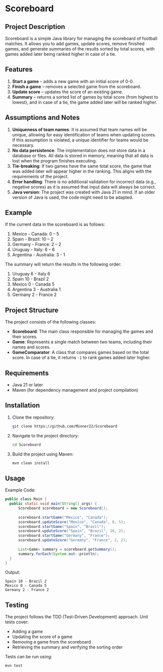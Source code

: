 # Scoreboard

## Project Description

Scoreboard is a simple Java library for managing the scoreboard of football matches. It allows you to add games, update scores, remove finished games, and generate summaries of the results sorted by total scores, with games added later being ranked higher in case of a tie.

## Features

1. **Start a game** – adds a new game with an initial score of 0-0.
2. **Finish a game** – removes a selected game from the scoreboard.
3. **Update score** – updates the score of an existing game.
4. **Summary** – returns a sorted list of games by total score (from highest to lowest), and in case of a tie, the game added later will be ranked higher.

## Assumptions and Notes

1. **Uniqueness of team names**: It is assumed that team names will be unique, allowing for easy identification of teams when updating scores. If this assumption is violated, a unique identifier for teams would be necessary.
2. **No data persistence**: The implementation does not store data in a database or files. All data is stored in memory, meaning that all data is lost when the program finishes executing.
3. **Tie-breaking**: If two games have the same total score, the game that was added later will appear higher in the ranking. This aligns with the requirements of the project.
4. **Error handling**: There is no additional validation for incorrect data (e.g., negative scores) as it is assumed that input data will always be correct.
5. **Java version**: The project was created with Java 21 in mind. If an older version of Java is used, the code might need to be adapted.

## Example

If the current data in the scoreboard is as follows:
1. Mexico - Canada: 0 – 5
2. Spain - Brazil: 10 – 2
3. Germany - France: 2 – 2
4. Uruguay - Italy: 6 – 6
5. Argentina - Australia: 3 - 1


The summary will return the results in the following order:

1. Uruguay 6 - Italy 6
2. Spain 10 - Brazil 2
3. Mexico 0 - Canada 5
4. Argentina 3 - Australia 1
5. Germany 2 - France 2

## Project Structure

The project consists of the following classes:

- **Scoreboard**: The main class responsible for managing the games and their scores.
- **Game**: Represents a single match between two teams, including their names and scores.
- **GameComparator**: A class that compares games based on the total score. In case of a tie, it returns `-1` to rank games added later higher.

## Requirements

- Java 21 or later
- Maven (for dependency management and project compilation)

## Installation

1. Clone the repository:
   ```bash
   git clone https://github.com/Minner22/Scoreboard
2. Navigate to the project directory:
   ```bash
   cd Scoreboard
3. Build the project using Maven:
   ```bash
   mvn clean install

## Usage
Example Code:
  ```java
  public class Main {
    public static void main(String[] args) {
        Scoreboard scoreboard = new Scoreboard();
        
        scoreboard.startGame("Mexico", "Canada");
        scoreboard.updateScore("Mexico", "Canada", 0, 5);
        scoreboard.startGame("Spain", "Brazil");
        scoreboard.updateScore("Spain", "Brazil", 10, 2);
        scoreboard.startGame("Germany", "France");
        scoreboard.updateScore("Germany", "France", 2, 2);
        
        List<Game> summary = scoreboard.getSummary();
        summary.forEach(System.out::println);
    }
  }
  ```
Output:
  ```
  Spain 10 - Brazil 2
Mexico 0 - Canada 5
Germany 2 - France 2
```

## Testing

The project follows the TDD (Test-Driven Development) approach. Unit tests cover:
  - Adding a game
  - Updating the score of a game
  - Removing a game from the scoreboard
  - Retrieving the summary and verifying the sorting order

Tests can be run using:
  ```bash
  mvn test
  ```

